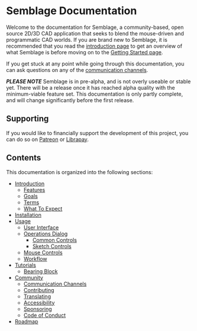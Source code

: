 # Semblage Documentation

Welcome to the documentation for Semblage, a community-based, open source 2D/3D CAD application that seeks to blend the mouse-driven and programmatic CAD worlds. If you are brand new to Semblage, it is recommended that you read the [introduction page](introduction.md) to get an overview of what Semblage is before moving on to the [Getting Started page](getting_started.md).

If you get stuck at any point while going through this documentation, you can ask questions on any of the [communication channels](community.md#communication-channels).

***PLEASE NOTE*** Semblage is in pre-alpha, and is not overly useable or stable yet. There will be a release once it has reached alpha quality with the minimum-viable feature set. This documentation is only partly complete, and will change significantly before the first release.

## Supporting

If you would like to financially support the development of this project, you can do so on [Patreon](https://www.patreon.com/jmwright) or [Librapay](https://liberapay.com/jmwright/).

## Contents

This documentation is organized into the following sections:

* [Introduction](introduction.md)
    * [Features](introduction.md#features)
    * [Goals](introduction.md#goals)
    * [Terms](introduction.md#terms)
    * [What To Expect](introduction.md#what-to-expect)
* [Installation](installation.md)
* [Usage](usage.md)
    * [User Interface](usage.md#user-interface)
    * [Operations Dialog](usage.md#operations-dialog)
        * [Common Controls](usage.md#common-controls)
        * [Sketch Controls](usage.md#sketch-controls)
    * [Mouse Controls](usage.md#mouse-controls)
    * [Workflow](usage.md#workflow)
* [Tutorials](tutorials/index.md)
    * [Bearing Block](tutorials/bearing_block.md)
* [Community](community.md)
    * [Communication Channels](community.md#communication-channels)
    * [Contributing](community.md#contributing)
    * [Translating](community.md#translating)
    * [Accessibility](community.md#accessibility)
    * [Sponsoring](community.md#sponsoring)
    * [Code of Conduct](community.md#code-of-conduct)
* [Roadmap](roadmap.md)
